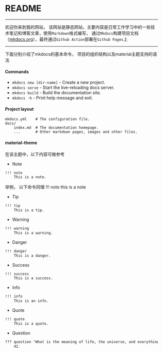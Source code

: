 # README
***
欢迎你来到我的网站， 该网站是静态网站，主要内容是日常工作学习中的一些技术笔记和博客文章，使用`Markdown`格式编写， 通过`Mkdocs`构建项目文档
（[mkdocs.org](https://www.mkdocs.org)），最终通过`Github Action`部署在`Github Pages`上
***
下面分别介绍了mkdocs的基本命令， 项目的组织结构以及material主题支持的语法

#### Commands

* `mkdocs new [dir-name]` - Create a new project.
* `mkdocs serve` - Start the live-reloading docs server.
* `mkdocs build` - Build the documentation site.
* `mkdocs -h` - Print help message and exit.

#### Project layout

    mkdocs.yml    # The configuration file.
    docs/
        index.md  # The documentation homepage.
        ...       # Other markdown pages, images and other files.

#### material-theme
在该主题中，以下内容可做参考
- Note
```markdown
!!! note
    This is a note.
```
举例， 以下命令同理
!!! note this is a note

- Tip
```markdown
!!! tip
    This is a tip.
```

- Warning
```markdown
!!! warning
    This is a warning.
```

- Danger
```markdown
!!! danger
    This is a danger.
```

- Success
```markdown
!!! success
    This is a success.
```
- Info
```markdown
!!! info
    This is an info.
```
- Quote
```markdown
!!! quote
    This is a quote.
```
- Question
```markdown
??? question "What is the meaning of life, the universe, and everything?"
    42.
```
